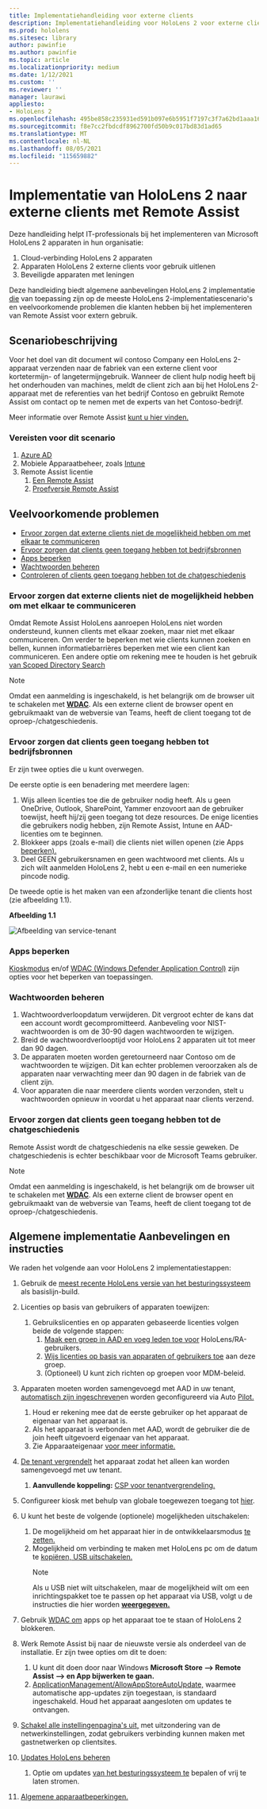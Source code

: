 ```yaml
---
title: Implementatiehandleiding voor externe clients
description: Implementatiehandleiding voor HoloLens 2 voor externe clients (met Hulp op afstand als voorbeeld)
ms.prod: hololens
ms.sitesec: library
author: pawinfie
ms.author: pawinfie
ms.topic: article
ms.localizationpriority: medium
ms.date: 1/12/2021
ms.custom: ''
ms.reviewer: ''
manager: laurawi
appliesto:
- HoloLens 2
ms.openlocfilehash: 495be858c235931ed591b097e6b5951f7197c3f7a62bd1aaa16bea65a4e3885f
ms.sourcegitcommit: f8e7cc2fbdcdf8962700fd50b9c017bd83d1ad65
ms.translationtype: MT
ms.contentlocale: nl-NL
ms.lasthandoff: 08/05/2021
ms.locfileid: "115659882"
---
```

# <a name="deploying-hololens-2-to-external-clients-with-remote-assist"></a>Implementatie van HoloLens 2 naar externe clients met Remote Assist

Deze handleiding helpt IT-professionals bij het implementeren van Microsoft HoloLens 2 apparaten in hun organisatie:

1. Cloud-verbinding HoloLens 2 apparaten
1. Apparaten HoloLens 2 externe clients voor gebruik uitlenen
1. Beveiligde apparaten met leningen

Deze handleiding biedt algemene aanbevelingen HoloLens 2 implementatie [die](#general-deployment-recommendations-and-instructions) van toepassing zijn op de [](#common-concerns) meeste HoloLens 2-implementatiescenario's en veelvoorkomende problemen die klanten hebben bij het implementeren van Remote Assist voor extern gebruik.

## <a name="scenario-description"></a>Scenariobeschrijving

Voor het doel van dit document wil contoso Company een HoloLens 2-apparaat verzenden naar de fabriek van een externe client voor kortetermijn- of langetermijngebruik. Wanneer de client hulp nodig heeft bij het onderhouden van machines, meldt de client zich aan bij het HoloLens 2-apparaat met de referenties van het bedrijf Contoso en gebruikt Remote Assist om contact op te nemen met de experts van het Contoso-bedrijf.

Meer informatie over Remote Assist [kunt u hier vinden.](/hololens/hololens2-cloud-connected-overview#learn-about-remote-assist)

### <a name="requirements-for-this-scenario"></a>Vereisten voor dit scenario

1. [Azure AD](/azure/active-directory/fundamentals/active-directory-whatis)
1. Mobiele Apparaatbeheer, zoals [Intune](/mem/intune/fundamentals/free-trial-sign-up)
1. Remote Assist licentie
    1. [Een Remote Assist](/dynamics365/mixed-reality/remote-assist/buy-remote-assist)
    1. [Proefversie Remote Assist](/dynamics365/mixed-reality/remote-assist/try-remote-assist)

## <a name="common-concerns"></a>Veelvoorkomende problemen

- [Ervoor zorgen dat externe clients niet de mogelijkheid hebben om met elkaar te communiceren](#how-to-ensure-that-external-clients-do-not-have-the-ability-to-communicate-with-one-another)
- [Ervoor zorgen dat clients geen toegang hebben tot bedrijfsbronnen](#how-to-ensure-that-clients-do-not-have-access-to-company-resources)
- [Apps beperken](#how-to-restrict-apps)
- [Wachtwoorden beheren](#how-to-manage-passwords)
- [Controleren of clients geen toegang hebben tot de chatgeschiedenis](#how-to-ensure-that-clients-do-not-have-access-to-chat-history)

### <a name="how-to-ensure-that-external-clients-do-not-have-the-ability-to-communicate-with-one-another"></a>Ervoor zorgen dat externe clients niet de mogelijkheid hebben om met elkaar te communiceren

Omdat Remote Assist HoloLens aanroepen HoloLens niet worden ondersteund, kunnen clients met elkaar zoeken, maar niet met elkaar communiceren. Om verder te beperken met wie [](/microsoft-365/compliance/information-barriers) clients kunnen zoeken en bellen, kunnen informatiebarrières beperken met wie een client kan communiceren. Een andere optie om rekening mee te houden is het gebruik [van Scoped Directory Search](/MicrosoftTeams/teams-scoped-directory-search)

 > [!NOTE]
> Omdat een aanmelding is ingeschakeld, is het belangrijk om de browser uit te schakelen met [**WDAC**](/hololens/windows-defender-application-control-wdac). Als een externe client de browser opent en gebruikmaakt van de webversie van Teams, heeft de client toegang tot de oproep-/chatgeschiedenis.

### <a name="how-to-ensure-that-clients-do-not-have-access-to-company-resources"></a>Ervoor zorgen dat clients geen toegang hebben tot bedrijfsbronnen

Er zijn twee opties die u kunt overwegen.

De eerste optie is een benadering met meerdere lagen:

1. Wijs alleen licenties toe die de gebruiker nodig heeft. Als u geen OneDrive, Outlook, SharePoint, Yammer enzovoort aan de gebruiker toewijst, heeft hij/zij geen toegang tot deze resources. De enige licenties die gebruikers nodig hebben, zijn Remote Assist, Intune en AAD-licenties om te beginnen.
1. Blokkeer apps (zoals e-mail) die clients niet willen openen (zie Apps [beperken).](#how-to-restrict-apps)
1. Deel GEEN gebruikersnamen en geen wachtwoord met clients. Als u zich wilt aanmelden HoloLens 2, hebt u een e-mail en een numerieke pincode nodig.

De tweede optie is het maken van een afzonderlijke tenant die clients host (zie afbeelding 1.1).

**Afbeelding 1.1**

![Afbeelding van service-tenant](./images/hololens-service-tenant-image.png)

### <a name="how-to-restrict-apps"></a>Apps beperken

[Kioskmodus](/hololens/hololens-kiosk) en/of [WDAC (Windows Defender Application Control)](/hololens/windows-defender-application-control-wdac) zijn opties voor het beperken van toepassingen.

### <a name="how-to-manage-passwords"></a>Wachtwoorden beheren

1. Wachtwoordverloopdatum verwijderen. Dit vergroot echter de kans dat een account wordt gecompromitteerd. Aanbeveling voor NIST-wachtwoorden is om de 30-90 dagen wachtwoorden te wijzigen.
1. Breid de wachtwoordverlooptijd voor HoloLens 2 apparaten uit tot meer dan 90 dagen.
1. De apparaten moeten worden geretourneerd naar Contoso om de wachtwoorden te wijzigen. Dit kan echter problemen veroorzaken als de apparaten naar verwachting meer dan 90 dagen in de fabriek van de client zijn.  
1. Voor apparaten die naar meerdere clients worden verzonden, stelt u wachtwoorden opnieuw in voordat u het apparaat naar clients verzend.

### <a name="how-to-ensure-that-clients-do-not-have-access-to-chat-history"></a>Ervoor zorgen dat clients geen toegang hebben tot de chatgeschiedenis

Remote Assist wordt de chatgeschiedenis na elke sessie geweken. De chatgeschiedenis is echter beschikbaar voor de Microsoft Teams gebruiker.

> [!NOTE]
> Omdat een aanmelding is ingeschakeld, is het belangrijk om de browser uit te schakelen met [**WDAC**](/hololens/windows-defender-application-control-wdac). Als een externe client de browser opent en gebruikmaakt van de webversie van Teams, heeft de client toegang tot de oproep-/chatgeschiedenis.

## <a name="general-deployment-recommendations-and-instructions"></a>Algemene implementatie Aanbevelingen en instructies

We raden het volgende aan voor HoloLens 2 implementatiestappen:

1. Gebruik de [meest recente HoloLens versie van het besturingssysteem](https://aka.ms/hololens2download) als basislijn-build.
1. Licenties op basis van gebruikers of apparaten toewijzen:
    1. Gebruikslicenties en op apparaten gebaseerde licenties volgen beide de volgende stappen:
        1. [Maak een groep in AAD en voeg leden toe voor](/azure/active-directory/fundamentals/active-directory-groups-create-azure-portal#create-a-basic-group-and-add-members) HoloLens/RA-gebruikers.
        1. [Wijs licenties op basis van apparaten of gebruikers toe](/azure/active-directory/enterprise-users/licensing-groups-assign#:~:text=In%20this%20article%201%20Assign%20the%20required%20licenses,3%20Check%20for%20license%20problems%20and%20resolve%20them) aan deze groep.
        1. (Optioneel) U kunt zich richten op groepen voor MDM-beleid.

1. Apparaten moeten worden samengevoegd met AAD in uw tenant, [automatisch zijn ingeschreven](/hololens/hololens-enroll-mdm#auto-enrollment-in-mdm)en worden geconfigureerd via Auto [Pilot.](/hololens/hololens2-autopilot)
    1. Houd er rekening mee dat de eerste gebruiker op het apparaat de eigenaar van het apparaat is.
    1. Als het apparaat is verbonden met AAD, wordt de gebruiker die de join heeft uitgevoerd eigenaar van het apparaat.
    1. Zie Apparaateigenaar [voor meer informatie.](/hololens/security-adminless-os#device-owner)
1. [De tenant vergrendelt](/hololens/hololens-release-notes#tenantlockdown-csp-and-autopilot) het apparaat zodat het alleen kan worden samengevoegd met uw tenant.
    1. **Aanvullende koppeling:** [CSP voor tenantvergrendeling.](/windows/client-management/mdm/tenantlockdown-csp)
1. Configureer kiosk met behulp van globale toegewezen toegang tot [hier](/hololens/hololens-global-assigned-access-kiosk).
1. U kunt het beste de volgende (optionele) mogelijkheden uitschakelen:
    1. De mogelijkheid om het apparaat hier in de ontwikkelaarsmodus [te zetten.](/windows/client-management/mdm/policy-csp-applicationmanagement#applicationmanagement-allowdeveloperunlock)
    1. Mogelijkheid om verbinding te maken met HoloLens pc om de datum te [kopiëren, USB uitschakelen.](/windows/client-management/mdm/policy-csp-connectivity#connectivity-allowusbconnection)
       > [!NOTE]
        > Als u USB niet wilt uitschakelen, maar de mogelijkheid wilt om een inrichtingspakket toe te passen op het apparaat via USB, volgt u de instructies die hier worden [**weergegeven.**](/windows/client-management/mdm/policy-csp-security#security-allowaddprovisioningpackage)

1. Gebruik [WDAC om](/hololens/windows-defender-application-control-wdac) apps op het apparaat toe te staan of HoloLens 2 blokkeren.
1. Werk Remote Assist bij naar de nieuwste versie als onderdeel van de installatie. Er zijn twee opties om dit te doen:
    1. U kunt dit doen door naar Windows **Microsoft Store --> Remote Assist --> en App bijwerken te gaan.**
    1. [ApplicationManagement/AllowAppStoreAutoUpdate,](/windows/client-management/mdm/policy-csp-applicationmanagement#applicationmanagement-allowappstoreautoupdate) waarmee automatische app-updates zijn toegestaan, is standaard ingeschakeld. Houd het apparaat aangesloten om updates te ontvangen.
1. [Schakel alle instellingenpagina's uit,](/hololens/settings-uri-list) met uitzondering van de netwerkinstellingen, zodat gebruikers verbinding kunnen maken met gastnetwerken op clientsites.
1. [Updates HoloLens beheren](/hololens/hololens-updates)
    1. Optie om updates [van het besturingssysteem te](/mem/intune/protect/windows-update-for-business-configure#create-and-assign-update-rings) bepalen of vrij te laten stromen.
1. [Algemene apparaatbeperkingen.](/hololens/hololens-common-device-restrictions)
